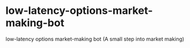 # low-latency-options-market-making-bot
low-latency options market-making bot (A small step into market making)
